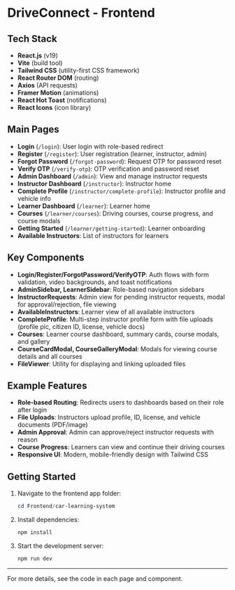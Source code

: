 # DriveConnect - Frontend

## Tech Stack
- **React.js** (v19)
- **Vite** (build tool)
- **Tailwind CSS** (utility-first CSS framework)
- **React Router DOM** (routing)
- **Axios** (API requests)
- **Framer Motion** (animations)
- **React Hot Toast** (notifications)
- **React Icons** (icon library)

## Main Pages
- **Login** (`/login`): User login with role-based redirect
- **Register** (`/register`): User registration (learner, instructor, admin)
- **Forgot Password** (`/forgot-password`): Request OTP for password reset
- **Verify OTP** (`/verify-otp`): OTP verification and password reset
- **Admin Dashboard** (`/admin`): View and manage instructor requests
- **Instructor Dashboard** (`/instructor`): Instructor home
- **Complete Profile** (`/instructor/complete-profile`): Instructor profile and vehicle info
- **Learner Dashboard** (`/learner`): Learner home
- **Courses** (`/learner/courses`): Driving courses, course progress, and course modals
- **Getting Started** (`/learner/getting-started`): Learner onboarding
- **Available Instructors**: List of instructors for learners

## Key Components
- **Login/Register/ForgotPassword/VerifyOTP**: Auth flows with form validation, video backgrounds, and toast notifications
- **AdminSidebar, LearnerSidebar**: Role-based navigation sidebars
- **InstructorRequests**: Admin view for pending instructor requests, modal for approval/rejection, file viewing
- **AvailableInstructors**: Learner view of all available instructors
- **CompleteProfile**: Multi-step instructor profile form with file uploads (profile pic, citizen ID, license, vehicle docs)
- **Courses**: Learner course dashboard, summary cards, course modals, and gallery
- **CourseCardModal, CourseGalleryModal**: Modals for viewing course details and all courses
- **FileViewer**: Utility for displaying and linking uploaded files

## Example Features
- **Role-based Routing**: Redirects users to dashboards based on their role after login
- **File Uploads**: Instructors upload profile, ID, license, and vehicle documents (PDF/image)
- **Admin Approval**: Admin can approve/reject instructor requests with reason
- **Course Progress**: Learners can view and continue their driving courses
- **Responsive UI**: Modern, mobile-friendly design with Tailwind CSS

## Getting Started
1. Navigate to the frontend app folder:
   ```powershell
   cd Frontend/car-learning-system
   ```
2. Install dependencies:
   ```powershell
   npm install
   ```
3. Start the development server:
   ```powershell
   npm run dev
   ```

---

For more details, see the code in each page and component.
